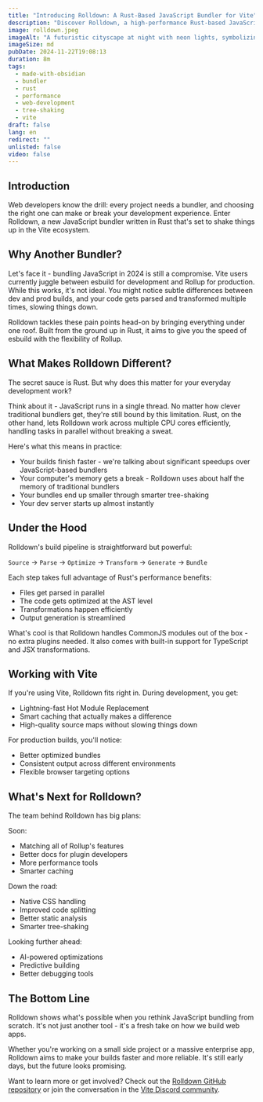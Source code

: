 ```yaml
---
title: "Introducing Rolldown: A Rust-Based JavaScript Bundler for Vite"
description: "Discover Rolldown, a high-performance Rust-based JavaScript bundler designed to unify and optimize the build process in Vite. This article explores the motivations behind its development and how it aims to improve upon existing solutions"
image: rolldown.jpeg
imageAlt: "A futuristic cityscape at night with neon lights, symbolizing innovation and technology. In the foreground, code appears in floating holographic screens, with lines of JavaScript and Rust code highlighting the cutting-edge nature of Rolldown."
imageSize: md
pubDate: 2024-11-22T19:08:13
duration: 8m
tags:
  - made-with-obsidian
  - bundler
  - rust
  - performance
  - web-development
  - tree-shaking
  - vite
draft: false
lang: en
redirect: ""
unlisted: false
video: false
---
```

## Introduction

Web developers know the drill: every project needs a bundler, and choosing the right one can make or break your development experience. Enter Rolldown, a new JavaScript bundler written in Rust that's set to shake things up in the Vite ecosystem.

## Why Another Bundler?

Let's face it - bundling JavaScript in 2024 is still a compromise. Vite users currently juggle between esbuild for development and Rollup for production. While this works, it's not ideal. You might notice subtle differences between dev and prod builds, and your code gets parsed and transformed multiple times, slowing things down.

Rolldown tackles these pain points head-on by bringing everything under one roof. Built from the ground up in Rust, it aims to give you the speed of esbuild with the flexibility of Rollup.

## What Makes Rolldown Different?

The secret sauce is Rust. But why does this matter for your everyday development work?

Think about it - JavaScript runs in a single thread. No matter how clever traditional bundlers get, they're still bound by this limitation. Rust, on the other hand, lets Rolldown work across multiple CPU cores efficiently, handling tasks in parallel without breaking a sweat.

Here's what this means in practice:
- Your builds finish faster - we're talking about significant speedups over JavaScript-based bundlers
- Your computer's memory gets a break - Rolldown uses about half the memory of traditional bundlers
- Your bundles end up smaller through smarter tree-shaking
- Your dev server starts up almost instantly

## Under the Hood

Rolldown's build pipeline is straightforward but powerful:

`Source` → `Parse` → `Optimize` → `Transform` → `Generate` → `Bundle`


Each step takes full advantage of Rust's performance benefits:
- Files get parsed in parallel
- The code gets optimized at the AST level
- Transformations happen efficiently
- Output generation is streamlined

What's cool is that Rolldown handles CommonJS modules out of the box - no extra plugins needed. It also comes with built-in support for TypeScript and JSX transformations.

## Working with Vite

If you're using Vite, Rolldown fits right in. During development, you get:
- Lightning-fast Hot Module Replacement
- Smart caching that actually makes a difference
- High-quality source maps without slowing things down

For production builds, you'll notice:
- Better optimized bundles
- Consistent output across different environments
- Flexible browser targeting options

## What's Next for Rolldown?

The team behind Rolldown has big plans:

Soon:
- Matching all of Rollup's features
- Better docs for plugin developers
- More performance tools
- Smarter caching

Down the road:
- Native CSS handling
- Improved code splitting
- Better static analysis
- Smarter tree-shaking

Looking further ahead:
- AI-powered optimizations
- Predictive building
- Better debugging tools

## The Bottom Line

Rolldown shows what's possible when you rethink JavaScript bundling from scratch. It's not just another tool - it's a fresh take on how we build web apps.

Whether you're working on a small side project or a massive enterprise app, Rolldown aims to make your builds faster and more reliable. It's still early days, but the future looks promising.

Want to learn more or get involved? Check out the [Rolldown GitHub repository](https://github.com/rolldown/rolldown) or join the conversation in the [Vite Discord community](https://chat.vitejs.dev/).
